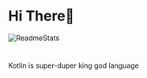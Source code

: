 # Hi There👋

![ReadmeStats](https://github-readme-stats.vercel.app/api/top-langs/?username=blugon0921&layout=compact&theme=cobalt)
# 
Kotlin is super-duper king god language
